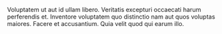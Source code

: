 Voluptatem ut aut id ullam libero. Veritatis excepturi occaecati harum perferendis et. Inventore voluptatem quo distinctio nam aut quos voluptas maiores. Facere et accusantium. Quia velit quod qui earum illo.